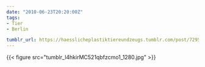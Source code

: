 ```yaml
---
date: "2010-06-23T20:20:00Z"
tags:
- Tier
- Berlin

tumblr_url: https://haesslicheplastiktiereundzeugs.tumblr.com/post/729561216
---
```

{{< figure src="tumblr_l4hkirMC521qbfzcmo1_1280.jpg" >}}
